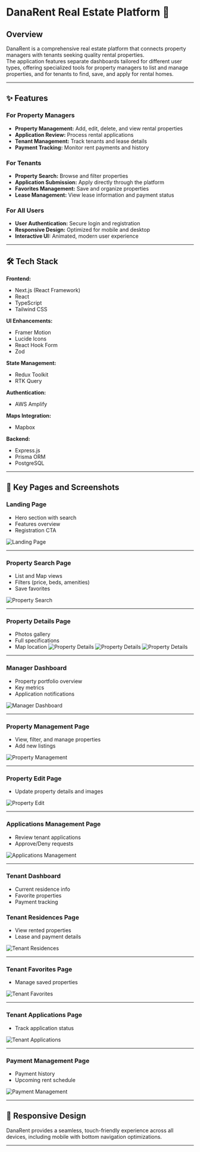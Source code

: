 # DanaRent Real Estate Platform 🏡

## Overview
DanaRent is a comprehensive real estate platform that connects property managers with tenants seeking quality rental properties.  
The application features separate dashboards tailored for different user types, offering specialized tools for property managers to list and manage properties, and for tenants to find, save, and apply for rental homes.

---

## ✨ Features

### For Property Managers
- **Property Management:** Add, edit, delete, and view rental properties
- **Application Review:** Process rental applications
- **Tenant Management:** Track tenants and lease details
- **Payment Tracking:** Monitor rent payments and history

### For Tenants
- **Property Search:** Browse and filter properties
- **Application Submission:** Apply directly through the platform
- **Favorites Management:** Save and organize properties
- **Lease Management:** View lease information and payment status

### For All Users
- **User Authentication:** Secure login and registration
- **Responsive Design:** Optimized for mobile and desktop
- **Interactive UI:** Animated, modern user experience

---

## 🛠️ Tech Stack

**Frontend:**
- Next.js (React Framework)
- React
- TypeScript
- Tailwind CSS

**UI Enhancements:**
- Framer Motion
- Lucide Icons
- React Hook Form
- Zod

**State Management:**
- Redux Toolkit
- RTK Query

**Authentication:**
- AWS Amplify

**Maps Integration:**
- Mapbox

**Backend:**
- Express.js
- Prisma ORM
- PostgreSQL

---

## 📄 Key Pages and Screenshots

### Landing Page
- Hero section with search
- Features overview
- Registration CTA

![Landing Page](./Screenshots/landing.png)

---

### Property Search Page
- List and Map views
- Filters (price, beds, amenities)
- Save favorites

![Property Search](./Screenshots/fav.png)

---

### Property Details Page
- Photos gallery
- Full specifications
- Map location
![Property Details](./Screenshots/pm.png)
![Property Details](./Screenshots/propert%20id%201.png)
![Property Details](./Screenshots/prpoerty%20%20id.png)

---

### Manager Dashboard
- Property portfolio overview
- Key metrics
- Application notifications

![Manager Dashboard](./screenshots/applicatiopn%20m.png)

---

### Property Management Page
- View, filter, and manage properties
- Add new listings

![Property Management](./screenshots/pm.png)

---

### Property Edit Page
- Update property details and images

![Property Edit](./screenshots/update.png)

---

### Applications Management Page
- Review tenant applications
- Approve/Deny requests

![Applications Management](./screenshots/applicatiopn%20m.png)

---

### Tenant Dashboard
- Current residence info
- Favorite properties
- Payment tracking


### Tenant Residences Page
- View rented properties
- Lease and payment details

![Tenant Residences](./screenshots/current%20r.png)

---

### Tenant Favorites Page
- Manage saved properties

![Tenant Favorites](./screenshots/Screenshot%202025-04-26%20121500.png)

---

### Tenant Applications Page
- Track application status

![Tenant Applications](./screenshots/app%20%20tenet.png)

---

### Payment Management Page
- Payment history
- Upcoming rent schedule

![Payment Management](./Screenshots/payment-management.png)

---

## 📱 Responsive Design
DanaRent provides a seamless, touch-friendly experience across all devices, including mobile with bottom navigation optimizations.

---

